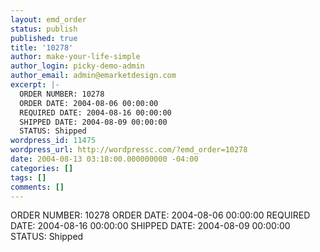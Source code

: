 ```yaml
---
layout: emd_order
status: publish
published: true
title: '10278'
author: make-your-life-simple
author_login: picky-demo-admin
author_email: admin@emarketdesign.com
excerpt: |-
  ORDER NUMBER: 10278
  ORDER DATE: 2004-08-06 00:00:00
  REQUIRED DATE: 2004-08-16 00:00:00
  SHIPPED DATE: 2004-08-09 00:00:00
  STATUS: Shipped
wordpress_id: 11475
wordpress_url: http://wordpressc.com/?emd_order=10278
date: 2004-08-13 03:18:00.000000000 -04:00
categories: []
tags: []
comments: []
---
```

ORDER NUMBER: 10278
ORDER DATE: 2004-08-06 00:00:00
REQUIRED DATE: 2004-08-16 00:00:00
SHIPPED DATE: 2004-08-09 00:00:00
STATUS: Shipped

